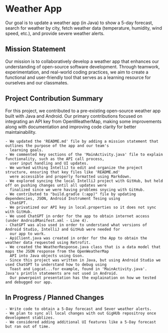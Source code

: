 # Weather App
Our goal is to update a weather app (in Java) to show a 5-day forecast, search for weather by city, fetch weather data
(temperature, humidity, wind speed, etc.), and provide severe weather alerts.

## Mission Statement
Our mission is to collaboratively develop a weather app that enhances our understanding of open-source software 
development. Through teamwork, experimentation, and real-world coding practices, we aim to create a functional and 
user-friendly tool that serves as a learning resource for ourselves and our classmates.


## Project Contribution Summary

For this project, we contributed to a pre-existing open-source weather app built with Java and Android. Our primary
contributions focused on integrating an API key from OpenWeatherMap, making some improvements along with 
documentation and improving code clarity for better maintainability.

    - We updated the 'README.md' file by adding a mission statement that outlines the purpose of the app and our team's
      learning goals.
    - We commented key sections of the 'MainActivity.java' file to explain functionality, such as the API call process, 
      user input handling and UI updates.
    - We worked withing IntelliJ to edit and organize the project structure, ensuring that key files like 'README.md'
      were accessible and properly formatted using Markdown.
    - We explored syncing the local IntelliJ project with GitHub, but held off on pushing changes until all updates were
      finalized since we were having problems snycing with GitHub.
    - We contributed to "build.gradle (:app)" file by updating dependencies, JSON, Android Instrument Tesing using 
      ChatGPT.
    - We privatized our API key in local.properties so it does not sync with GitHub.
    - We used ChatGPT in order for the app to obtain internet access (under AndroidManifest.xml - Line 4).
    - ChatGPT was also used in order to understand what versions of Android Studio, IntelliJ and GitHub were needed for
      our app to work.
    - ApiClient.java was created in order for the App to obtain the weather data requested using Retrofit.
    - We created the WeatherResponse.java class that is a data model that maps the JSON response from the OpenWeatherMap
      API into Java objects using Gson.
    - Since this project was written in Java, but using Android Studio we used ChatGPT to understand how to debug using 
      Toast and Logcat...for example, found in 'MainActivity.java'.  Java's println statements are not used in Android.
      Our powerpoint presentation has the explaination on how we tested and debugged our app.


## In Progress / Planned Changes

    - Write code to obtain a 5-Day forecast and Sever weather alerts.
    - We plan to sync all local changes with out GigHUb repositroy once development stablizes.
    - We considered adding additional UI features like a 5-Day forecast but ran out of time.